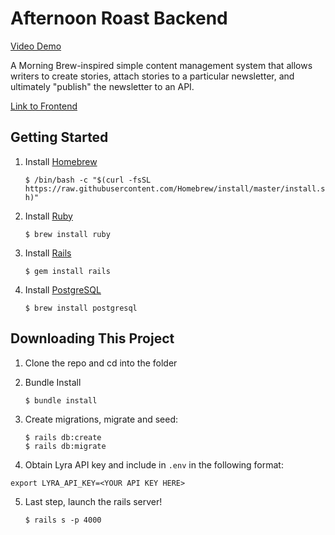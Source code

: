 # Afternoon Roast Backend 

[Video Demo](https://www.youtube.com/watch?v=nqb_-oCB6AM)

A Morning Brew-inspired simple content management system that allows writers to create stories, attach stories to a particular newsletter, and ultimately "publish" the newsletter to an API.

[Link to Frontend](https://github.com/vuonga1103/afternoon-roast-frontend)

## Getting Started

1. Install [Homebrew](https://brew.sh/)

    ```$ /bin/bash -c "$(curl -fsSL https://raw.githubusercontent.com/Homebrew/install/master/install.sh)"```
  
2. Install [Ruby](https://www.ruby-lang.org/en/)
    
    ```$ brew install ruby```

3. Install [Rails](https://rubyonrails.org/)

    ```$ gem install rails```

4. Install [PostgreSQL](https://www.postgresql.org/)

    ```$ brew install postgresql```


## Downloading This Project

1. Clone the repo and cd into the folder
2. Bundle Install

    ```$ bundle install```
    
3. Create migrations, migrate and seed:

    ```
    $ rails db:create
    $ rails db:migrate
    ```
    
4. Obtain Lyra API key and include in `.env` in the following format:
```
export LYRA_API_KEY=<YOUR API KEY HERE>
```
5. Last step, launch the rails server!

    ```$ rails s -p 4000```
